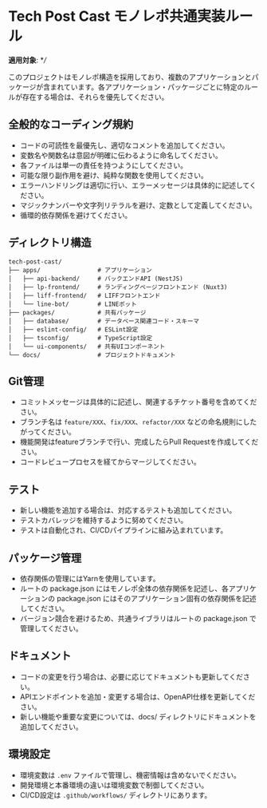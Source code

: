 # Tech Post Cast モノレポ共通実装ルール

**適用対象**: **/*

このプロジェクトはモノレポ構造を採用しており、複数のアプリケーションとパッケージが含まれています。各アプリケーション・パッケージごとに特定のルールが存在する場合は、それらを優先してください。

## 全般的なコーディング規約

- コードの可読性を最優先し、適切なコメントを追加してください。
- 変数名や関数名は意図が明確に伝わるように命名してください。
- 各ファイルは単一の責任を持つようにしてください。
- 可能な限り副作用を避け、純粋な関数を使用してください。
- エラーハンドリングは適切に行い、エラーメッセージは具体的に記述してください。
- マジックナンバーや文字列リテラルを避け、定数として定義してください。
- 循環的依存関係を避けてください。

## ディレクトリ構造

```
tech-post-cast/
├── apps/                # アプリケーション
│   ├── api-backend/     # バックエンドAPI (NestJS)
│   ├── lp-frontend/     # ランディングページフロントエンド (Nuxt3)
│   ├── liff-frontend/   # LIFFフロントエンド
│   └── line-bot/        # LINEボット
├── packages/            # 共有パッケージ
│   ├── database/        # データベース関連コード・スキーマ
│   ├── eslint-config/   # ESLint設定
│   ├── tsconfig/        # TypeScript設定
│   └── ui-components/   # 共有UIコンポーネント
└── docs/                # プロジェクトドキュメント
```

## Git管理

- コミットメッセージは具体的に記述し、関連するチケット番号を含めてください。
- ブランチ名は `feature/XXX`、`fix/XXX`、`refactor/XXX` などの命名規則にしたがってください。
- 機能開発はfeatureブランチで行い、完成したらPull Requestを作成してください。
- コードレビュープロセスを経てからマージしてください。

## テスト

- 新しい機能を追加する場合は、対応するテストも追加してください。
- テストカバレッジを維持するように努めてください。
- テストは自動化され、CI/CDパイプラインに組み込まれています。

## パッケージ管理

- 依存関係の管理にはYarnを使用しています。
- ルートの package.json にはモノレポ全体の依存関係を記述し、各アプリケーションの package.json にはそのアプリケーション固有の依存関係を記述してください。
- バージョン競合を避けるため、共通ライブラリはルートの package.json で管理してください。

## ドキュメント

- コードの変更を行う場合は、必要に応じてドキュメントも更新してください。
- APIエンドポイントを追加・変更する場合は、OpenAPI仕様を更新してください。
- 新しい機能や重要な変更については、docs/ ディレクトリにドキュメントを追加してください。

## 環境設定

- 環境変数は `.env` ファイルで管理し、機密情報は含めないでください。
- 開発環境と本番環境の違いは環境変数で制御してください。
- CI/CD設定は `.github/workflows/` ディレクトリにあります。
